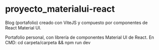 # proyecto_materialui-react
Blog (portafolio) creado con ViteJS y compuesto por componentes de React Material UI.

Portafolio personal, con librería de componentes Material UI de React.
En CMD: cd carpeta/carpeta && npm run dev
